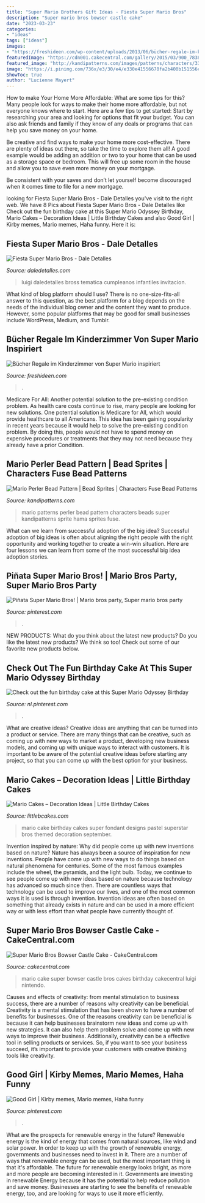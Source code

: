 ```yaml
---
title: "Super Mario Brothers Gift Ideas - Fiesta Super Mario Bros"
description: "Super mario bros bowser castle cake"
date: "2023-03-23"
categories:
- "ideas"
tags: ["ideas"]
images:
- "https://freshideen.com/wp-content/uploads/2013/06/bücher-regale-im-kinderzimmer-von-super-mario-inspiriert.jpg"
featuredImage: "https://cdn001.cakecentral.com/gallery/2015/03/900_783804MQzv_super-mario-bros-bowser-castle-cake.jpg"
featured_image: "http://kandipatterns.com/images/patterns/characters/3375-Mario.png"
image: "https://i.pinimg.com/736x/e3/30/e4/e330e41556670fa2b400b151556cfa22.jpg"
ShowToc: true
author: "Lucienne Mayert"
---
```



How to make Your Home More Affordable: What are some tips for this?
Many people look for ways to make their home more affordable, but not everyone knows where to start. Here are a few tips to get started:
Start by researching your area and looking for options that fit your budget. You can also ask friends and family if they know of any deals or programs that can help you save money on your home.

Be creative and find ways to make your home more cost-effective. There are plenty of ideas out there, so take the time to explore them all! A good example would be adding an addition or two to your home that can be used as a storage space or bedroom. This will free up some room in the house and allow you to save even more money on your mortgage.

Be consistent with your saves and don’t let yourself become discouraged when it comes time to file for a new mortgage.

	

		
looking for Fiesta Super Mario Bros - Dale Detalles you've visit to the right web. We have 8 Pics about Fiesta Super Mario Bros - Dale Detalles like Check out the fun birthday cake at this Super Mario Odyssey Birthday, Mario Cakes – Decoration Ideas | Little Birthday Cakes and also Good Girl | Kirby memes, Mario memes, Haha funny. Here it is:
		
    
## Fiesta Super Mario Bros - Dale Detalles

<img loading=lazy src="https://i1.wp.com/www.daledetalles.com/wp-content/uploads/2016/02/6-37.jpg" onerror="this.onerror=null;this.src='https://tse2.mm.bing.net/th?id=OIP.q-WR7Hy7tnrINIGtt5_UdAHaE8&amp;pid=15.1';" alt="Fiesta Super Mario Bros - Dale Detalles">

_Source: daledetalles.com_

>luigi daledetalles bross tematica cumpleanos infantiles invitacion. 

	

What kind of blog platform should I use?
There is no one-size-fits-all answer to this question, as the best platform for a blog depends on the needs of the individual blog owner and the content they want to produce. However, some popular platforms that may be good for small businesses include WordPress, Medium, and Tumblr.

    
## Bücher Regale Im Kinderzimmer Von Super Mario Inspiriert

<img loading=lazy src="https://freshideen.com/wp-content/uploads/2013/06/bücher-regale-im-kinderzimmer-von-super-mario-inspiriert.jpg" onerror="this.onerror=null;this.src='https://tse3.mm.bing.net/th?id=OIP.XAvFyOjAI3cV4jYUW9iJegHaLH&amp;pid=15.1';" alt="Bücher Regale im Kinderzimmer von Super Mario inspiriert">

_Source: freshideen.com_

>. 

	

Medicare For All: Another potential solution to the pre-existing condition problem.
As health care costs continue to rise, many people are looking for new solutions. One potential solution is Medicare for All, which would provide healthcare to all Americans. This idea has been gaining popularity in recent years because it would help to solve the pre-existing condition problem. By doing this, people would not have to spend money on expensive procedures or treatments that they may not need because they already have a prior Condition.

    
## Mario Perler Bead Pattern | Bead Sprites | Characters Fuse Bead Patterns

<img loading=lazy src="http://kandipatterns.com/images/patterns/characters/3375-Mario.png" onerror="this.onerror=null;this.src='https://tse1.mm.bing.net/th?id=OIP.y_nupIp909Ya1ikrsUWclgHaJ4&amp;pid=15.1';" alt="Mario Perler Bead Pattern | Bead Sprites | Characters Fuse Bead Patterns">

_Source: kandipatterns.com_

>mario patterns perler bead pattern characters beads super kandipatterns sprite hama sprites fuse. 

	

What can we learn from successful adoption of the big idea?
Successful adoption of big ideas is often about aligning the right people with the right opportunity and working together to create a win-win situation. Here are four lessons we can learn from some of the most successful big idea adoption stories.

    
## Piñata Super Mario Bros! | Mario Bros Party, Super Mario Bros Party

<img loading=lazy src="https://i.pinimg.com/736x/cf/3d/bb/cf3dbb1e11cab66d9a02b8964661445b.jpg" onerror="this.onerror=null;this.src='https://tse1.mm.bing.net/th?id=OIP.lRGjOotm1n2mM-9HfP5r2AHaJ4&amp;pid=15.1';" alt="Piñata Super Mario Bros! | Mario bros party, Super mario bros party">

_Source: pinterest.com_

>. 

	

NEW PRODUCTS: What do you think about the latest new products?
Do you like the latest new products? We think so too! Check out some of our favorite new products below.

    
## Check Out The Fun Birthday Cake At This Super Mario Odyssey Birthday

<img loading=lazy src="https://i.pinimg.com/736x/ec/a6/bd/eca6bda37fef05faeaaa2fb04cfa4b27.jpg" onerror="this.onerror=null;this.src='https://tse4.mm.bing.net/th?id=OIP.IU_taDI7qOqhnhs8uyS2WQHaJ4&amp;pid=15.1';" alt="Check out the fun birthday cake at this Super Mario Odyssey Birthday">

_Source: nl.pinterest.com_

>. 

	

What are creative ideas?
Creative ideas are anything that can be turned into a product or service. There are many things that can be creative, such as coming up with new ways to market a product, developing new business models, and coming up with unique ways to interact with customers. It is important to be aware of the potential creative ideas before starting any project, so that you can come up with the best option for your business.

    
## Mario Cakes – Decoration Ideas | Little Birthday Cakes

<img loading=lazy src="http://www.littlebcakes.com/wp-content/uploads/2013/08/sSuper-Mario-Cake-Pictures.jpg" onerror="this.onerror=null;this.src='https://tse1.mm.bing.net/th?id=OIP.DLt2kywXyjPCZIN7vTGCmwHaJ4&amp;pid=15.1';" alt="Mario Cakes – Decoration Ideas | Little Birthday Cakes">

_Source: littlebcakes.com_

>mario cake birthday cakes super fondant designs pastel superstar bros themed decoration september. 

	

Invention inspired by nature: Why did people come up with new inventions based on nature?
Nature has always been a source of inspiration for new inventions. People have come up with new ways to do things based on natural phenomena for centuries. Some of the most famous examples include the wheel, the pyramids, and the light bulb. Today, we continue to see people come up with new ideas based on nature because technology has advanced so much since then. There are countless ways that technology can be used to improve our lives, and one of the most common ways it is used is through invention. Invention ideas are often based on something that already exists in nature and can be used in a more efficient way or with less effort than what people have currently thought of.

    
## Super Mario Bros Bowser Castle Cake - CakeCentral.com

<img loading=lazy src="https://cdn001.cakecentral.com/gallery/2015/03/900_783804MQzv_super-mario-bros-bowser-castle-cake.jpg" onerror="this.onerror=null;this.src='https://tse2.mm.bing.net/th?id=OIP.o1zSi3jGVLoS-pDCFWFumwHaJ4&amp;pid=15.1';" alt="Super Mario Bros Bowser Castle Cake - CakeCentral.com">

_Source: cakecentral.com_

>mario cake super bowser castle bros cakes birthday cakecentral luigi nintendo. 

	

Causes and effects of creativity: from mental stimulation to business success, there are a number of reasons why creativity can be beneficial.
Creativity is a mental stimulation that has been shown to have a number of benefits for businesses. One of the reasons creativity can be beneficial is because it can help businesses brainstorm new ideas and come up with new strategies. It can also help them problem solve and come up with new ways to improve their business. Additionally, creativity can be a effective tool in selling products or services. So, if you want to see your business succeed, it’s important to provide your customers with creative thinking tools like creativity.

    
## Good Girl | Kirby Memes, Mario Memes, Haha Funny

<img loading=lazy src="https://i.pinimg.com/736x/e3/30/e4/e330e41556670fa2b400b151556cfa22.jpg" onerror="this.onerror=null;this.src='https://tse2.mm.bing.net/th?id=OIP.tObZAzyoLDtZ_YMOiR0dWQHaL_&amp;pid=15.1';" alt="Good Girl | Kirby memes, Mario memes, Haha funny">

_Source: pinterest.com_

>. 

	

What are the prospects for renewable energy in the future?
Renewable energy is the kind of energy that comes from natural sources, like wind and solar power. In order to keep up with the growth of renewable energy, governments and businesses need to invest in it. There are a number of ways that renewable energy can be used, but the most important thing is that it's affordable. 
The future for renewable energy looks bright, as more and more people are becoming interested in it. Governments are investing in renewable Energy because it has the potential to help reduce pollution and save money. Businesses are starting to see the benefits of renewable energy, too, and are looking for ways to use it more efficiently.

